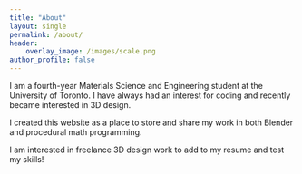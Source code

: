 ```yaml
---
title: "About"
layout: single
permalink: /about/
header:
    overlay_image: /images/scale.png
author_profile: false
---
```


I am a fourth-year Materials Science and Engineering student at the University of Toronto. I have always had an interest for coding and recently became interested in 3D design.

I created this website as a place to store and share my work in both Blender and procedural math programming.

I am interested in freelance 3D design work to add to my resume and test my skills! 